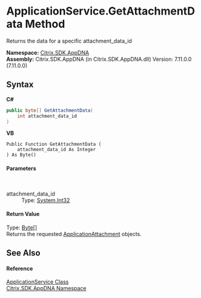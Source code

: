 # ApplicationService.GetAttachmentData Method 
 

Returns the data for a specific attachment_data_id

**Namespace:**&nbsp;[Citrix.SDK.AppDNA](index.md)<br />**Assembly:**&nbsp;Citrix.SDK.AppDNA (in Citrix.SDK.AppDNA.dll) Version: 7.11.0.0 (7.11.0.0)

## Syntax

**C#**
```csharp
public byte[] GetAttachmentData(
	int attachment_data_id
)
```

**VB**
```vbnet
Public Function GetAttachmentData ( 
	attachment_data_id As Integer
) As Byte()
```


#### Parameters
&nbsp;<dl><dt>attachment_data_id</dt><dd>Type: <a href="http://msdn2.microsoft.com/en-us/library/td2s409d" target="_blank">System.Int32</a><br /></dd></dl>

#### Return Value
Type: <a href="http://msdn2.microsoft.com/en-us/library/yyb1w04y" target="_blank">Byte</a>[]<br />Returns the requested <a href="ee0d5e37-cd2e-b156-9b78-39357c491240">ApplicationAttachment</a> objects.

## See Also


#### Reference
<a href="4190f2b6-31d1-9744-132e-b12e165db1a3">ApplicationService Class</a><br /><a href="fe2d265b-410b-8b11-1eb4-a790e0b062bf">Citrix.SDK.AppDNA Namespace</a><br />